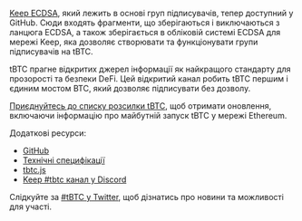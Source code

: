 [Keep ECDSA](https://github.com/keep-network/keep-ecdsa), який лежить в основі груп підписувачів, тепер доступний у GitHub. Сюди входять фрагменти, що зберігаються і виключаються з ланцюга ECDSA, а також зберігається в обліковій системі ECDSA для мережі Keep, яка дозволяє створювати та функціонувати групи підписувачів на tBTC.

tBTC прагне відкритих джерел інформації як найкращого стандарту для прозорості та безпеки DeFi. Цей відкритий канал робить tBTC першим і єдиним мостом BTC, який дозволяє підписувати без дозволу.

[Приєднуйтесь до списку розсилки tBTC](https://tbtc.network/#mailing-list), щоб отримати оновлення, включаючи інформацію про майбутній запуск tBTC у мережі Ethereum.

Додаткові ресурси:

*   [GitHub](https://github.com/keep-network/tbtc)
*   [Технічні специфікації](https://docs.keep.network/tbtc/index.pdf)
*   [tbtc.js](https://tbtc.network/news/2020-02-14-announcing-tbtc-js)
*   [Keep #tbtc канал у Discord](https://chat.tbtc.network/)

Слідкуйте за [#tBTC у Twitter](https://twitter.com/hashtag/tBTC), щоб дізнатись про новини та можливості для участі.